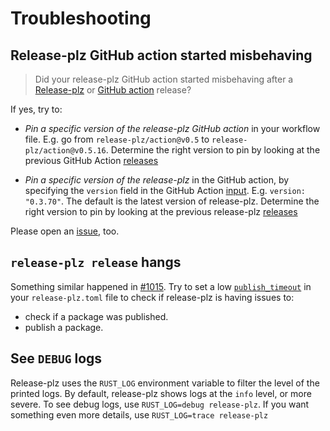 # Troubleshooting

## Release-plz GitHub action started misbehaving

> Did your release-plz GitHub action started misbehaving after a [Release-plz](https://github.com/MarcoIeni/release-plz/releases)
or [GitHub action](https://github.com/release-plz/action/releases) release?

If yes, try to:

- *Pin a specific version of the release-plz GitHub action* in your workflow file.
  E.g. go from `release-plz/action@v0.5` to `release-plz/action@v0.5.16`.
  Determine the right version to pin by looking at the previous GitHub Action
  [releases](https://github.com/release-plz/action/releases)

- *Pin a specific version of the release-plz* in the GitHub action, by specifying the `version` field
  in the GitHub Action [input](./github/input.md).
  E.g. `version: "0.3.70"`.
  The default is the latest version of release-plz.
  Determine the right version to pin by looking at the previous release-plz
  [releases](https://github.com/MarcoIeni/release-plz/releases)

Please open an [issue](https://github.com/MarcoIeni/release-plz/issues), too.

## `release-plz release` hangs

Something similar happened in [#1015](https://github.com/MarcoIeni/release-plz/issues/1015).
Try to set a low [`publish_timeout`](./config.md#the-publish_timeout-field)
in your `release-plz.toml` file to check if release-plz
is having issues to:

- check if a package was published.
- publish a package.

## See `DEBUG` logs

Release-plz uses the `RUST_LOG` environment variable to filter the level of the printed logs.
By default, release-plz shows logs at the `info` level, or more severe.
To see debug logs, use `RUST_LOG=debug release-plz`.
If you want something even more details, use `RUST_LOG=trace release-plz`
